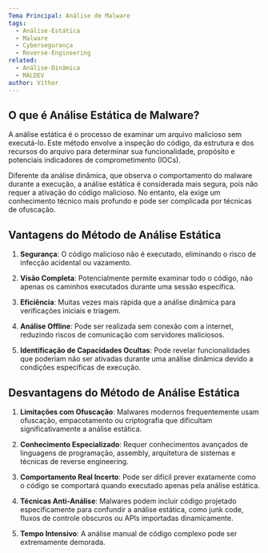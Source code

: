 ```yaml
---
Tema Principal: Análise de Malware
tags:
  - Análise-Estática
  - Malware
  - Cybersegurança
  - Reverse-Engineering
related:
  - Análise-Dinâmica
  - MALDEV
author: Vithor
---
```

## O que é Análise Estática de Malware?

A análise estática é o processo de examinar um arquivo malicioso sem executá-lo. Este método envolve a inspeção do código, da estrutura e dos recursos do arquivo para determinar sua funcionalidade, propósito e potenciais indicadores de comprometimento (IOCs).

Diferente da análise dinâmica, que observa o comportamento do malware durante a execução, a análise estática é considerada mais segura, pois não requer a ativação do código malicioso. No entanto, ela exige um conhecimento técnico mais profundo e pode ser complicada por técnicas de ofuscação.

## **Vantagens do Método de Análise Estática**

1. **Segurança**: O código malicioso não é executado, eliminando o risco de infecção acidental ou vazamento.

2. **Visão Completa**: Potencialmente permite examinar todo o código, não apenas os caminhos executados durante uma sessão específica.

3. **Eficiência**: Muitas vezes mais rápida que a análise dinâmica para verificações iniciais e triagem.

4. **Análise Offline**: Pode ser realizada sem conexão com a internet, reduzindo riscos de comunicação com servidores maliciosos.

5. **Identificação de Capacidades Ocultas**: Pode revelar funcionalidades que poderiam não ser ativadas durante uma análise dinâmica devido a condições específicas de execução.

## **Desvantagens do Método de Análise Estática**

1. **Limitações com Ofuscação**: Malwares modernos frequentemente usam ofuscação, empacotamento ou criptografia que dificultam significativamente a análise estática.

2. **Conhecimento Especializado**: Requer conhecimentos avançados de linguagens de programação, assembly, arquitetura de sistemas e técnicas de reverse engineering.

3. **Comportamento Real Incerto**: Pode ser difícil prever exatamente como o código se comportará quando executado apenas pela análise estática.

4. **Técnicas Anti-Análise**: Malwares podem incluir código projetado especificamente para confundir a análise estática, como junk code, fluxos de controle obscuros ou APIs importadas dinamicamente.

5. **Tempo Intensivo**: A análise manual de código complexo pode ser extremamente demorada.